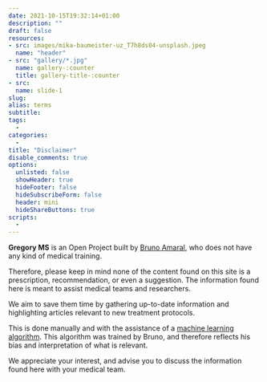 ```yaml
---
date: 2021-10-15T19:32:14+01:00
description: ""
draft: false
resources: 
- src: images/mika-baumeister-uz_T7h8ds04-unsplash.jpeg
  name: "header"
- src: "gallery/*.jpg"
  name: gallery-:counter
  title: gallery-title-:counter
- src:
  name: slide-1
slug:
alias: terms
subtitle: 
tags: 
  - 
categories: 
  - 
title: "Disclaimer"
disable_comments: true
options:
  unlisted: false
  showHeader: true
  hideFooter: false
  hideSubscribeForm: false
  header: mini
  hideShareButtons: true
scripts:
  -
---
```


**Gregory MS** is an Open Project built by [Bruno Amaral](https://brunoamaral.eu), who does not have any kind of medical training.

Therefore, please keep in mind none of the content found on this site is a prescription, recommendation, or even a suggestion. The information found here is meant to assist medical teams and researchers. 

We aim to save them time by gathering up-to-date information and highlighting articles relevant to new treatment protocols.

This is done manually and with the assistance of a [machine learning algorithm](https://en.wikipedia.org/wiki/Machine_learning). This algorithm was trained by Bruno, and therefore reflects his bias and interpretation of what is relevant.

We appreciate your interest, and advise you to discuss the information found here with your medical team.
